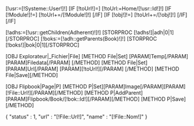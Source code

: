 [!usr:=[!Systeme::User!]!]
[IF [!toUrl!]=]
	[!toUrl:=Home/[!usr::Id!]!]
	[IF [!Module!]!=]
	    [!toUrl+=/[!Module!]!]
	[/IF]
	[IF [!obj!]!=]
	    [!toUrl+=/[!obj!]!]
	[/IF]
[/IF]

[!adhs:=[!usr::getChildren(Adherent)!]!]
[STORPROC [!adhs!]|adh|0|1][/STORPROC]
[!boks:=[!adh::getParents(Book)!]!]
[STORPROC [!boks!]|bok|0|1][/STORPROC]

[OBJ Explorateur|_Fichier|File]
[METHOD File|Set]
	[PARAM]Temp[/PARAM]
	[PARAM]Filedata[/PARAM]
[/METHOD]
[METHOD File|Set]
	[PARAM]Url[/PARAM]
	[PARAM][!toUrl!][/PARAM]
[/METHOD]
[METHOD File|Save][/METHOD]

[OBJ Flipbook|Page|P]
[METHOD P|Set][PARAM]Image[/PARAM][PARAM][!File::Url!][/PARAM][/METHOD]
[METHOD P|AddParent][PARAM]Flipbook/Book/[!bok::Id!][/PARAM][/METHOD]
[METHOD P|Save][/METHOD]

{
    "status" : 1,
    "url"   : "[!File::Url!]",
    "name"  : "[!File::Nom!]"
}
